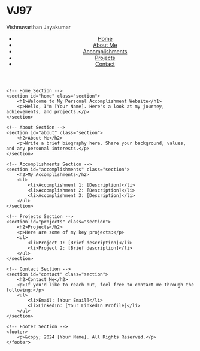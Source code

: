 # VJ97
<!DOCTYPE html>
<html lang="en">
<head>
    <meta charset="UTF-8">
    <meta name="viewport" content="width=device-width, initial-scale=1.0">
    <Personal Page> Vishnuvarthan Jayakumar
    <link rel="stylesheet" href="styles.css">
</head>
<body>
    <!-- Header Section -->
    <header>
        <nav>
            <ul>
                <li><a href="#home">Home</a></li>
                <li><a href="#about">About Me</a></li>
                <li><a href="#accomplishments">Accomplishments</a></li>
                <li><a href="#projects">Projects</a></li>
                <li><a href="#contact">Contact</a></li>
            </ul>
        </nav>
    </header>

    <!-- Home Section -->
    <section id="home" class="section">
        <h1>Welcome to My Personal Accomplishment Website</h1>
        <p>Hello, I'm [Your Name]. Here's a look at my journey, achievements, and projects.</p>
    </section>

    <!-- About Section -->
    <section id="about" class="section">
        <h2>About Me</h2>
        <p>Write a brief biography here. Share your background, values, and any personal interests.</p>
    </section>

    <!-- Accomplishments Section -->
    <section id="accomplishments" class="section">
        <h2>My Accomplishments</h2>
        <ul>
            <li>Accomplishment 1: [Description]</li>
            <li>Accomplishment 2: [Description]</li>
            <li>Accomplishment 3: [Description]</li>
        </ul>
    </section>

    <!-- Projects Section -->
    <section id="projects" class="section">
        <h2>Projects</h2>
        <p>Here are some of my key projects:</p>
        <ul>
            <li>Project 1: [Brief description]</li>
            <li>Project 2: [Brief description]</li>
        </ul>
    </section>

    <!-- Contact Section -->
    <section id="contact" class="section">
        <h2>Contact Me</h2>
        <p>If you'd like to reach out, feel free to contact me through the following:</p>
        <ul>
            <li>Email: [Your Email]</li>
            <li>LinkedIn: [Your LinkedIn Profile]</li>
        </ul>
    </section>

    <!-- Footer Section -->
    <footer>
        <p>&copy; 2024 [Your Name]. All Rights Reserved.</p>
    </footer>
</body>
</html>
